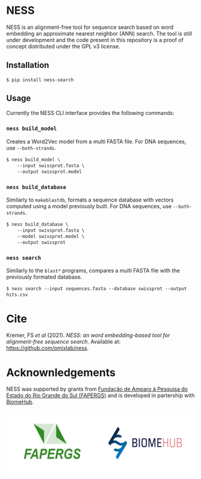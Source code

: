 # NESS

NESS is an alignment-free tool for sequence search based on word embedding an approximate nearest neighbor (ANN) search. The tool is still under development and the code present in this repository is a proof of concept distributed under the GPL v3 license. 

## Installation

```
$ pip install ness-search
```

## Usage

Currently the NESS CLI interface provides the following commands:

### `ness build_model`

Creates a Word2Vec model from a multi FASTA file. For DNA sequences, use `--both-strands`.

```
$ ness build_model \
    --input swissprot.fasta \
    --output swissprot.model
```

### `ness build_database`

Similarly to `makeblastdb`, formats a sequence database with vectors computed using a
model previously built. For DNA sequences, use `--both-strands`.

```
$ ness build_database \
    --input swissprot.fasta \
    --model swissprot.model \
    --output swissprot
```

### `ness search`

Similarly to the `blast*` programs, compares a multi  FASTA file with the previously formated database.
```
$ ness search --input sequences.fasta --database swissprot --output hits.csv
```
# Cite
Kremer, FS *et al* (2021). *NESS: an word embedding-based tool for alignment-free sequence search*. Available at: https://github.com/omixlab/ness. 

# Acknownledgements

NESS was supported by grants from [Fundação de Amparo à Pesquisa do Estado do Rio Grande do Sul (FAPERGS)](https://fapergs.rs.gov.br/inicial) and is developed in partership with [BiomeHub](https://www.biome-hub.com/).

![](assets/acknowledgements.png)
